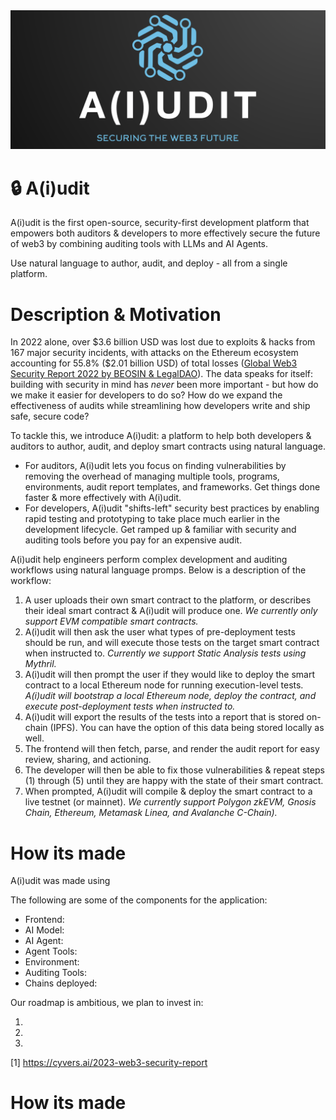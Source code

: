 <img src="./assets/aiudit-logo-full.png" width="1000">

# :lock: A(i)udit
A(i)udit is the first open-source, security-first development platform that empowers both auditors & developers to more effectively secure the future of web3 by combining auditing tools with LLMs and AI Agents. 

Use natural language to author, audit, and deploy - all from a single platform.

# Description & Motivation
In 2022 alone, over $3.6 billion USD was lost due to exploits & hacks from 167 major security incidents, with attacks on the Ethereum ecosystem accounting for 55.8% ($2.01 billion USD) of total losses ([Global Web3 Security Report 2022 by BEOSIN & LegalDAO](https://beosin.com/resources/Global_Web3_Security_Report_2022_.pdf)). The data speaks for itself: building with security in mind has *never* been more important - but how do we make it easier for developers to do so? How do we expand the effectiveness of audits while streamlining how developers write and ship safe, secure code?

To tackle this, we introduce A(i)udit: a platform to help both developers & auditors to author, audit, and deploy smart contracts using natural language. 
* For auditors, A(i)udit lets you focus on finding vulnerabilities by removing the overhead of managing multiple tools, programs, environments, audit report templates, and frameworks. Get things done faster & more effectively with A(i)udit.
* For developers, A(i)udit "shifts-left" security best practices by enabling rapid testing and prototyping to take place much earlier in the development lifecycle. Get ramped up & familiar with security and auditing tools before you pay for an expensive audit.

A(i)udit  help engineers perform complex development and auditing workflows using natural language promps. Below is a description of the workflow:
1. A user uploads their own smart contract to the platform, or describes their ideal smart contract & A(i)udit will produce one. _We currently only support EVM compatible smart contracts._
2. A(i)udit will then ask the user what types of pre-deployment tests should be run, and will execute those tests on the target smart contract when instructed to. _Currently we support Static Analysis tests using Mythril._
3. A(i)udit will then prompt the user if they would like to deploy the smart contract to a local Ethereum node for running execution-level tests. _A(i)udit will bootstrap a local Ethereum node, deploy the contract, and execute post-deployment tests when instructed to._
4. A(i)udit will export the results of the tests into a report that is stored on-chain (IPFS). You can have the option of this data being stored locally as well.
5. The frontend will then fetch, parse, and render the audit report for easy review, sharing, and actioning.
6. The developer will then be able to fix those vulnerabilities & repeat steps (1) through (5) until they are happy with the state of their smart contract.
7. When prompted, A(i)udit will compile & deploy the smart contract to a live testnet (or mainnet). _We currently support Polygon zkEVM, Gnosis Chain, Ethereum, Metamask Linea, and Avalanche C-Chain)._

# How its made
A(i)udit was made using <TODO>

The following are some of the components for the application:
* Frontend: <TODO>
* AI Model: <TODO>
* AI Agent: <TODO>
* Agent Tools: <TODO>
* Environment: <TODO>
* Auditing Tools: <TODO>
* Chains deployed: <TODO>

Our roadmap is ambitious, we plan to invest in:
1.  <TODO>
2.  <TODO>
3.  <TODO>

[1] https://cyvers.ai/2023-web3-security-report


# How its made


